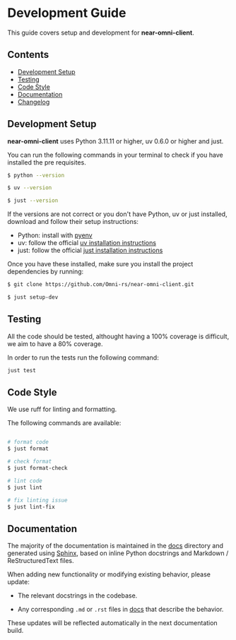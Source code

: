# Development Guide

This guide covers setup and development for **near-omni-client**.

## Contents

- [Development Setup](#development-setup)
- [Testing](#testing)
- [Code Style](#code-style)
- [Documentation](#documentation)
- [Changelog](#changelog)

## Development Setup

**near-omni-client** uses Python 3.11.11 or higher, uv 0.6.0 or higher and just.

You can run the following commands in your terminal to check if you have installed the pre requisites.

```bash
$ python --version

$ uv --version

$ just --version
```

If the versions are not correct or you don't have Python, uv or just installed, download and follow their setup instructions:

- Python: install with [pyenv]
- uv: follow the official [uv installation instructions]
- just: follow the official [just installation instructions]

Once you have these installed, make sure you install the project dependencies by running: 

```bash
$ git clone https://github.com/Omni-rs/near-omni-client.git

$ just setup-dev
```

## Testing

All the code should be tested, althought having a 100% coverage is difficult, we aim to have a 80% coverage. 

In order to run the tests run the following command:

```bash
just test
```

## Code Style

We use ruff for linting and formatting.

The following commands are available:

```bash

# format code
$ just format

# check format
$ just format-check

# lint code
$ just lint

# fix linting issue
$ just lint-fix
```

## Documentation

The majority of the documentation is maintained in the [docs] directory and generated using [Sphinx], based on inline Python docstrings and Markdown / ReStructuredText files.

When adding new functionality or modifying existing behavior, please update:

- The relevant docstrings in the codebase.

- Any corresponding `.md` or `.rst` files in [docs] that describe the behavior.

These updates will be reflected automatically in the next documentation build.

<!-- REFERENCES -->

[pyenv]: https://github.com/pyenv/pyenv
[uv installation instructions]: https://github.com/astral-sh/uv?tab=readme-ov-file#installation
[just installation instructions]: https://github.com/casey/just?tab=readme-ov-file#packages
[NEAR CLI]: https://github.com/near/near-cli-rs
[docs]: ./docs
[Sphinx]: https://www.sphinx-doc.org/en/master/